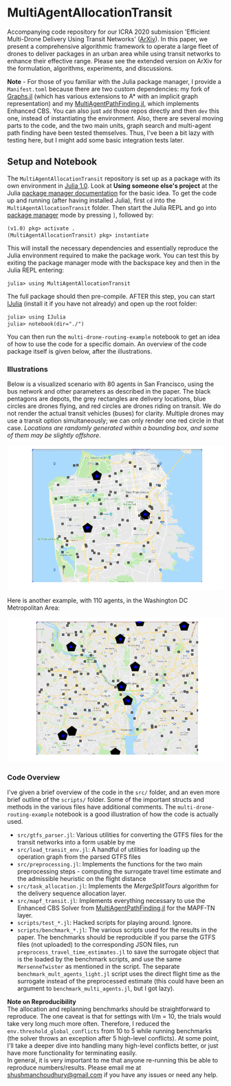 # MultiAgentAllocationTransit

Accompanying code repository for our ICRA 2020 submission 'Efficient Multi-Drone Delivery Using Transit Networks' ([ArXiv]()).
In this paper, we present a comprehensive algorithmic framework to operate a large fleet of drones to deliver
packages in an urban area while using transit networks to enhance their effective range. Please see the extended
version on ArXiv for the formulation, algorithms, experiments, and discussions.

**Note** - For those of you familiar with the Julia package manager, I provide a `Manifest.toml` because there are two custom dependencies: my fork of [Graphs.jl](https://github.com/Shushman/Graphs.jl) (which has various extensions to A*
with an implicit graph representation) and my [MultiAgentPathFinding.jl](https://github.com/Shushman/MultiAgentPathFinding.jl),
which implements Enhanced CBS. You can also just `add` those repos directly and then `dev` this one, instead of
instantiating the environment.
Also, there are several moving parts to the code, and the two main units, graph search and multi-agent path finding have been tested themselves.
Thus, I've been a bit lazy with testing here, but I might add some basic integration tests later.


## Setup and Notebook
The `MultiAgentAllocationTransit` repository is set up as a package with its own environment in [Julia 1.0](https://julialang.org/downloads/). Look at **Using someone else's project** at the Julia [package manager documentation](https://julialang.github.io/Pkg.jl/v1/environments/#Using-someone-else's-project-1) for the basic idea. To get the code up and running (after having installed Julia), first `cd` into the `MultiAgentAllocationTransit` folder.
Then start the Julia REPL and go into [package manager](https://julialang.github.io/Pkg.jl/v1/getting-started/) mode by pressing `]`, followed by:
```shell
(v1.0) pkg> activate .
(MultiAgentAllocationTransit) pkg> instantiate
```
This will install the necessary dependencies and essentially reproduce the Julia environment required to make the package work. You can test this by exiting the package manager mode with the backspace key and then in the Julia REPL entering:
```shell
julia> using MultiAgentAllocationTransit
```
The full package should then pre-compile. AFTER this step, you can start [IJulia](https://github.com/JuliaLang/IJulia.jl) (install it if you have not already) and open up the root folder:
```shell
julia> using IJulia
julia> notebook(dir="./")
```
You can then run the `multi-drone-routing-example` notebook to get an idea of how to use the code for a specific domain. An overview of the code package itself is given below, after the illustrations.

### Illustrations

Below is a visualized scenario with 80 agents in San Francisco,
using the bus network and other parameters as described in the paper.
The black pentagons are depots, the grey rectangles are delivery
locations, blue circles are drones flying, and red circles are drones riding on transit. We
do not render the actual transit vehicles (buses) for clarity. Multiple drones may use a transit option
simultaneously; we can only render one red circle in that case.
_Locations are randomly generated within a bounding
box, and some of them may be slightly offshore_.

![SFMTA Example](img/viz_soln_sf_78agts_100dpi.gif)

Here is another example, with 110 agents, in the Washington DC Metropolitan Area:

![WMATA Example](img/viz_soln_wdc_110agts_100dpi.gif)


### Code Overview

I've given a brief overview of the code in the `src/` folder, and an even more brief outline of the `scripts/` folder. Some of the important structs and methods in the various files have additional comments. The `multi-drone-routing-example` notebook is a good illustration of how the code is actually used.

- `src/gtfs_parser.jl`: Various utilities for converting the GTFS files for the transit networks into a form usable by me
- `src/load_transit_env.jl`: A handful of utilities for loading up the operation graph from the parsed GTFS files
- `src/preprocessing.jl`: Implements the functions for the two main preprocessing steps - computing the surrogate travel time estimate and the admissible heuristic on the flight distance
- `src/task_allocation.jl`: Implements the _MergeSplitTours_ algorithm for the delivery sequence allocation layer.
- `src/mapf_transit.jl`: Implements everything necessary to use the Enhanced CBS Solver from [MultiAgentPathFinding.jl](https://github.com/Shushman/MultiAgentPathFinding.jl) for the MAPF-TN layer.
- `scripts/test_*.jl`: Hacked scripts for playing around. Ignore.
- `scripts/benchmark_*.jl`: The various scripts used for the results in the paper. The benchmarks should be reproducible if you parse the GTFS files (not uploaded) to the corresponding JSON files, run `preprocess_travel_time_estimates.jl` to save the surrogate object that is the loaded by the benchmark scripts, and use the same `MersenneTwister` as mentioned in the script. The separate `benchmark_mult_agents_light.jl` script uses the direct flight time as the surrogate instead of the preprocessed estimate (this could have been an argument to `benchmark_multi_agents.jl`, but I got lazy).

**Note on Reproducibility**
</br>
The allocation and replanning benchmarks should be straightforward to reproduce.
The one caveat is that for settings with l/m = 10, the trials would take very long much more often. Therefore, I reduced the `env.threshold_global_conflicts`
from 10 to 5 while running benchmarks (the solver throws an exception after 5 high-level conflicts). At some point, I'll take a deeper dive into handling many high-level conflicts better, or just have more functionality for terminating easily.
</br>
In general, it is very important to me that anyone re-running this be able to reproduce numbers/results. Please email me at shushmanchoudhury@gmail.com if you have any issues or need any help.
